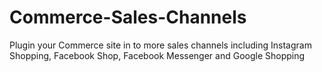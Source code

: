 # Commerce-Sales-Channels
Plugin your Commerce site in to more sales channels including Instagram Shopping, Facebook Shop, Facebook Messenger and Google Shopping

